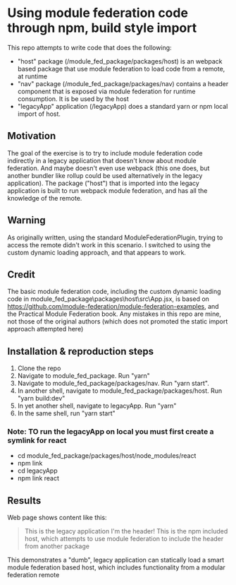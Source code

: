 # Using module federation code through npm, build style import

This repo attempts to write code that does the following:
- "host" package (/module_fed_package/packages/host) is an webpack based package that use module federation to load code from
a remote, at runtime
- "nav" package (/module_fed_package/packages/nav) contains a header component that is exposed via module federation for runtime consumption.  It is be used by the host
- "legacyApp" application (/legacyApp) does a standard yarn or npm local import of host.

## Motivation
The goal of the exercise is to try to include module federation code indirectly in a legacy application that doesn't know about module federation.  And maybe doesn't even use webpack (this one does, but another bundler like rollup could be used alternatively in the legacy application).  The package ("host") that is imported into the legacy application is built to run webpack module federation, and has all the knowledge of the remote. 

## Warning
As originally written, using the standard ModuleFederationPlugin, trying to access the remote didn't work in this scenario.  I switched to using the custom dynamic loading approach, and that appears to work.

## Credit
The basic module federation code, including the custom dynamic loading code in module_fed_package\packages\host\src\App.jsx, is based on https://github.com/module-federation/module-federation-examples, and the Practical Module Federation book.  Any mistakes in this repo are mine, not those of the original authors (which does not promoted the static import approach attempted here)

## Installation & reproduction steps
1. Clone the repo
2. Navigate to module_fed_package.  Run "yarn"
3. Navigate to module_fed_package/packages/nav.  Run "yarn start".
4. In another shell, navigate to module_fed_package/packages/host.  Run "yarn build:dev"
5. In yet another shell, navigate to legacyApp. Run "yarn"
6. In the same shell, run "yarn start"


### Note: TO run the legacyApp on local you must first create a symlink for react

- cd module_fed_package/packages/host/node_modules/react
- npm link
- cd legacyApp
- npm link react

## Results
Web page shows content like this:

> This is the legacy application
> I'm the header!
> This is the npm included host, which attempts to use module federation to include the header from another package

This demonstrates a "dumb", legacy application can statically load a smart module federation based host, which includes functionality from a modular federation remote


